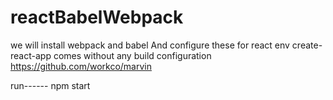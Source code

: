 # reactBabelWebpack
we will install webpack and babel
And configure these for react env
create-react-app comes without any build configuration
https://github.com/workco/marvin

run------ npm start